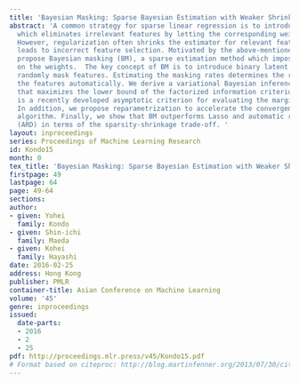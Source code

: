 ```yaml
---
title: 'Bayesian Masking: Sparse Bayesian Estimation with Weaker Shrinkage Bias'
abstract: 'A common strategy for sparse linear regression is to introduce regularization,
  which eliminates irrelevant features by letting the corresponding weights be zeros.
  However, regularization often shrinks the estimator for relevant features, which
  leads to incorrect feature selection. Motivated by the above-mentioned issue, we
  propose Bayesian masking (BM), a sparse estimation method which imposes no regularization
  on the weights.  The key concept of BM is to introduce binary latent variables that
  randomly mask features. Estimating the masking rates determines the relevance of
  the features automatically. We derive a variational Bayesian inference algorithm
  that maximizes the lower bound of the factorized information criterion (FIC), which
  is a recently developed asymptotic criterion for evaluating the marginal log-likelihood.
  In addition, we propose reparametrization to accelerate the convergence of the derived
  algorithm. Finally, we show that BM outperforms Lasso and automatic relevance determination
  (ARD) in terms of the sparsity-shrinkage trade-off. '
layout: inproceedings
series: Proceedings of Machine Learning Research
id: Kondo15
month: 0
tex_title: 'Bayesian Masking: Sparse Bayesian Estimation with Weaker Shrinkage Bias'
firstpage: 49
lastpage: 64
page: 49-64
sections: 
author:
- given: Yohei
  family: Kondo
- given: Shin-ichi
  family: Maeda
- given: Kohei
  family: Hayashi
date: 2016-02-25
address: Hong Kong
publisher: PMLR
container-title: Asian Conference on Machine Learning
volume: '45'
genre: inproceedings
issued:
  date-parts:
  - 2016
  - 2
  - 25
pdf: http://proceedings.mlr.press/v45/Kondo15.pdf
# Format based on citeproc: http://blog.martinfenner.org/2013/07/30/citeproc-yaml-for-bibliographies/
---
```

